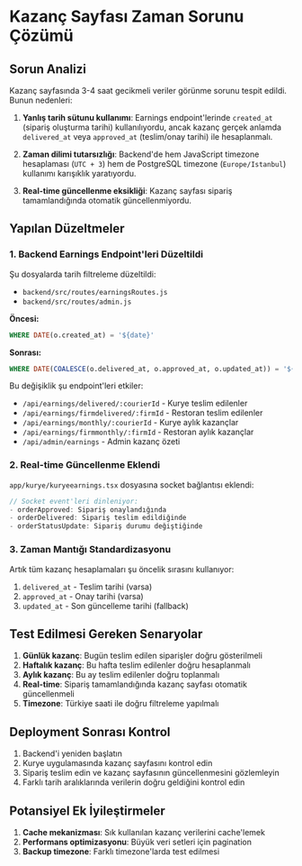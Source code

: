 # Kazanç Sayfası Zaman Sorunu Çözümü

## Sorun Analizi

Kazanç sayfasında 3-4 saat gecikmeli veriler görünme sorunu tespit edildi. Bunun nedenleri:

1. **Yanlış tarih sütunu kullanımı**: Earnings endpoint'lerinde `created_at` (sipariş oluşturma tarihi) kullanılıyordu, ancak kazanç gerçek anlamda `delivered_at` veya `approved_at` (teslim/onay tarihi) ile hesaplanmalı.

2. **Zaman dilimi tutarsızlığı**: Backend'de hem JavaScript timezone hesaplaması (`UTC + 3`) hem de PostgreSQL timezone (`Europe/Istanbul`) kullanımı karışıklık yaratıyordu.

3. **Real-time güncellenme eksikliği**: Kazanç sayfası sipariş tamamlandığında otomatik güncellenmiyordu.

## Yapılan Düzeltmeler

### 1. Backend Earnings Endpoint'leri Düzeltildi

Şu dosyalarda tarih filtreleme düzeltildi:
- `backend/src/routes/earningsRoutes.js`
- `backend/src/routes/admin.js`

**Öncesi:**
```sql
WHERE DATE(o.created_at) = '${date}'
```

**Sonrası:**
```sql
WHERE DATE(COALESCE(o.delivered_at, o.approved_at, o.updated_at)) = '${date}'
```

Bu değişiklik şu endpoint'leri etkiler:
- `/api/earnings/delivered/:courierId` - Kurye teslim edilenler
- `/api/earnings/firmdelivered/:firmId` - Restoran teslim edilenler  
- `/api/earnings/monthly/:courierId` - Kurye aylık kazançlar
- `/api/earnings/firmmonthly/:firmId` - Restoran aylık kazançlar
- `/api/admin/earnings` - Admin kazanç özeti

### 2. Real-time Güncellenme Eklendi

`app/kurye/kuryeearnings.tsx` dosyasına socket bağlantısı eklendi:

```typescript
// Socket event'leri dinleniyor:
- orderApproved: Sipariş onaylandığında
- orderDelivered: Sipariş teslim edildiğinde  
- orderStatusUpdate: Sipariş durumu değiştiğinde
```

### 3. Zaman Mantığı Standardizasyonu

Artık tüm kazanç hesaplamaları şu öncelik sırasını kullanıyor:
1. `delivered_at` - Teslim tarihi (varsa)
2. `approved_at` - Onay tarihi (varsa) 
3. `updated_at` - Son güncelleme tarihi (fallback)

## Test Edilmesi Gereken Senaryolar

1. **Günlük kazanç**: Bugün teslim edilen siparişler doğru gösterilmeli
2. **Haftalık kazanç**: Bu hafta teslim edilenler doğru hesaplanmalı  
3. **Aylık kazanç**: Bu ay teslim edilenler doğru toplanmalı
4. **Real-time**: Sipariş tamamlandığında kazanç sayfası otomatik güncellenmeli
5. **Timezone**: Türkiye saati ile doğru filtreleme yapılmalı

## Deployment Sonrası Kontrol

1. Backend'i yeniden başlatın
2. Kurye uygulamasında kazanç sayfasını kontrol edin
3. Sipariş teslim edin ve kazanç sayfasının güncellenmesini gözlemleyin
4. Farklı tarih aralıklarında verilerin doğru geldiğini kontrol edin

## Potansiyel Ek İyileştirmeler

1. **Cache mekanizması**: Sık kullanılan kazanç verilerini cache'lemek
2. **Performans optimizasyonu**: Büyük veri setleri için pagination
3. **Backup timezone**: Farklı timezone'larda test edilmesi 